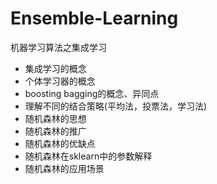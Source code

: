 # Ensemble-Learning
机器学习算法之集成学习

- 集成学习的概念
- 个体学习器的概念
- boosting bagging的概念、异同点
- 理解不同的结合策略(平均法，投票法，学习法)
- 随机森林的思想
- 随机森林的推广
- 随机森林的优缺点
- 随机森林在sklearn中的参数解释
- 随机森林的应用场景

